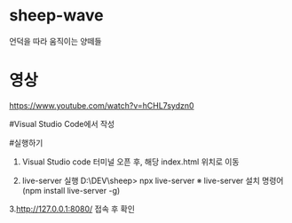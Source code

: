 # sheep-wave
언덕을 따라 움직이는 양떼들

# 영상
https://www.youtube.com/watch?v=hCHL7sydzn0


#Visual Studio Code에서 작성

#실행하기
1. Visual Studio code 터미널 오픈 후, 해당 index.html 위치로 이동 

2. live-server 실행 
D:\DEV\sheep> npx live-server
※ live-server  설치 명령어 (npm install live-server -g)

3.http://127.0.0.1:8080/ 접속 후 확인
